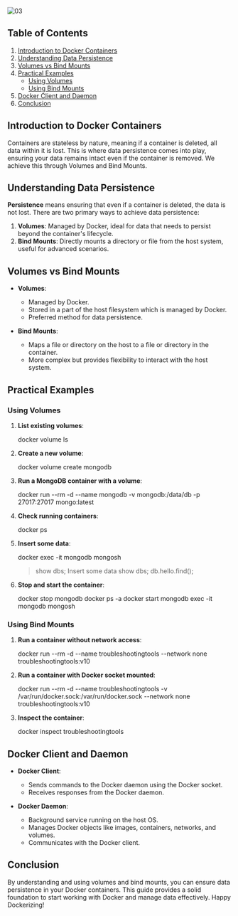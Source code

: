 
![03](https://github.com/saikiranpi/Mastering-Docker/assets/109568252/099fe856-0a3f-4b60-b093-c240d20834f1)


## Table of Contents

1. [Introduction to Docker Containers](#introduction-to-docker-containers)
2. [Understanding Data Persistence](#understanding-data-persistence)
3. [Volumes vs Bind Mounts](#volumes-vs-bind-mounts)
4. [Practical Examples](#practical-examples)
   - [Using Volumes](#using-volumes)
   - [Using Bind Mounts](#using-bind-mounts)
5. [Docker Client and Daemon](#docker-client-and-daemon)
6. [Conclusion](#conclusion)

## Introduction to Docker Containers

Containers are stateless by nature, meaning if a container is deleted, all data within it is lost. This is where data persistence comes into play, ensuring your data remains intact even if the container is removed. We achieve this through Volumes and Bind Mounts.

## Understanding Data Persistence

**Persistence** means ensuring that even if a container is deleted, the data is not lost. There are two primary ways to achieve data persistence:

1. **Volumes**: Managed by Docker, ideal for data that needs to persist beyond the container's lifecycle.
2. **Bind Mounts**: Directly mounts a directory or file from the host system, useful for advanced scenarios.

## Volumes vs Bind Mounts

- **Volumes**:
  - Managed by Docker.
  - Stored in a part of the host filesystem which is managed by Docker.
  - Preferred method for data persistence.

- **Bind Mounts**:
  - Maps a file or directory on the host to a file or directory in the container.
  - More complex but provides flexibility to interact with the host system.

## Practical Examples

### Using Volumes

1. **List existing volumes**:

   docker volume ls


2. **Create a new volume**:

   docker volume create mongodb


3. **Run a MongoDB container with a volume**:

   docker run --rm -d --name mongodb -v mongodb:/data/db -p 27017:27017 mongo:latest


4. **Check running containers**:

   docker ps


5. **Insert some data**:

   docker exec -it mongodb mongosh
   > show dbs;
   > Insert some data
   > show dbs;
   > db.hello.find();


6. **Stop and start the container**:

   docker stop mongodb
   docker ps -a
   docker start mongodb
 exec -it mongodb mongosh


### Using Bind Mounts

1. **Run a container without network access**:

   docker run --rm -d --name troubleshootingtools --network none troubleshootingtools:v10


2. **Run a container with Docker socket mounted**:

   docker run --rm -d --name troubleshootingtools -v /var/run/docker.sock:/var/run/docker.sock --network none troubleshootingtools:v10


3. **Inspect the container**:

   docker inspect troubleshootingtools


## Docker Client and Daemon

- **Docker Client**:
  - Sends commands to the Docker daemon using the Docker socket.
  - Receives responses from the Docker daemon.

- **Docker Daemon**:
  - Background service running on the host OS.
  - Manages Docker objects like images, containers, networks, and volumes.
  - Communicates with the Docker client.

## Conclusion

By understanding and using volumes and bind mounts, you can ensure data persistence in your Docker containers. This guide provides a solid foundation to start working with Docker and manage data effectively. Happy Dockerizing!
